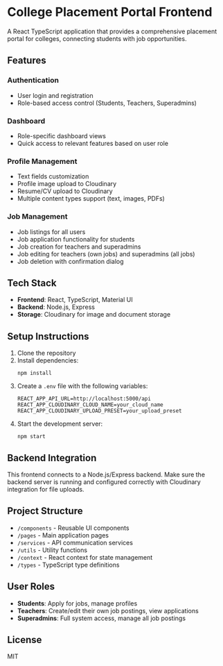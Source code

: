# College Placement Portal Frontend

A React TypeScript application that provides a comprehensive placement portal for colleges, connecting students with job opportunities.

## Features

### Authentication
- User login and registration
- Role-based access control (Students, Teachers, Superadmins)

### Dashboard
- Role-specific dashboard views
- Quick access to relevant features based on user role

### Profile Management
- Text fields customization
- Profile image upload to Cloudinary
- Resume/CV upload to Cloudinary
- Multiple content types support (text, images, PDFs)

### Job Management
- Job listings for all users
- Job application functionality for students
- Job creation for teachers and superadmins
- Job editing for teachers (own jobs) and superadmins (all jobs)
- Job deletion with confirmation dialog

## Tech Stack

- **Frontend**: React, TypeScript, Material UI
- **Backend**: Node.js, Express
- **Storage**: Cloudinary for image and document storage

## Setup Instructions

1. Clone the repository
2. Install dependencies:
   ```
   npm install
   ```
3. Create a `.env` file with the following variables:
   ```
   REACT_APP_API_URL=http://localhost:5000/api
   REACT_APP_CLOUDINARY_CLOUD_NAME=your_cloud_name
   REACT_APP_CLOUDINARY_UPLOAD_PRESET=your_upload_preset
   ```
4. Start the development server:
   ```
   npm start
   ```

## Backend Integration

This frontend connects to a Node.js/Express backend. Make sure the backend server is running and configured correctly with Cloudinary integration for file uploads.

## Project Structure

- `/components` - Reusable UI components
- `/pages` - Main application pages
- `/services` - API communication services
- `/utils` - Utility functions
- `/context` - React context for state management
- `/types` - TypeScript type definitions

## User Roles

- **Students**: Apply for jobs, manage profiles
- **Teachers**: Create/edit their own job postings, view applications
- **Superadmins**: Full system access, manage all job postings

## License

MIT